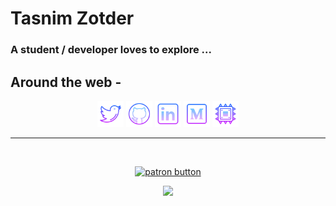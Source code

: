 # Tasnim Zotder

### A student / developer loves to explore ...

## Around the web -

<p align="center">
    <a href="https://twitter.com/tasnimzotder"><img height="42px" alt="twitter" src="assets/twitter-64.png" /></a>
    <a href="https://github.com/tasnimzotder"><img height="42px" alt="github" src="assets/github-64.png"/></a>
    <a href="https://www.linkedin.com/in/tasnimzotder"><img height="42px" alt="linkedin" src="assets/linkedin-64.png" /></a>
    <a href="https://medium.com/@tasnimzotder"><img height="42px" alt="medium" src="assets/medium-64.png" /></a>
    <!-- <a href="https://www.youtube.com/channel/UCInpi_5VQfHYDHWxreTgwRw"><img height="42px" alt="youtube" src="assets/play-button-64.png" /></a> -->
    <a href="https://www.hackster.io/TasnimZotder"><img height="42px" alt="hackster.io" src="assets/electronics-64.png" /></a>
</p>

---

<br>

<p align="center">
    <!-- <a href="https://www.buymeacoffee.com/tasnimzotder" target="_blank"><img src="https://cdn.buymeacoffee.com/buttons/v2/default-white.png" alt="Buy Me A Coffee" height="60px" ></a><br /> -->
    <a href="https://www.patreon.com/bePatron?u=11456200"><img src="https://c5.patreon.com/external/logo/become_a_patron_button.png" alt="patron button" /></a>
</p>

<p align="center">
    <a href="https://github.com/tasnimzotder" ><img src="https://github-readme-stats.vercel.app/api?username=tasnimzotder&show_icons=true"></a>
</p>

<!--
**tasnimzotder/tasnimzotder** is a ✨ _special_ ✨ repository because its `README.md` (this file) appears on your GitHub profile.

Here are some ideas to get you started:

- 🔭 I’m currently working on ...
- 🌱 I’m currently learning ...
- 👯 I’m looking to collaborate on ...
- 🤔 I’m looking for help with ...
- 💬 Ask me about ...
- 📫 How to reach me: ...
- 😄 Pronouns: ...
- ⚡ Fun fact: ...
-->
